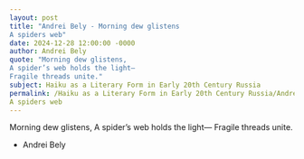 ```yaml
---
layout: post
title: "Andrei Bely - Morning dew glistens
A spiders web"
date: 2024-12-28 12:00:00 -0000
author: Andrei Bely
quote: "Morning dew glistens,
A spider’s web holds the light—
Fragile threads unite."
subject: Haiku as a Literary Form in Early 20th Century Russia
permalink: /Haiku as a Literary Form in Early 20th Century Russia/Andrei Bely/Andrei Bely - Morning dew glistens
A spiders web
---
```


Morning dew glistens,
A spider’s web holds the light—
Fragile threads unite.

- Andrei Bely
